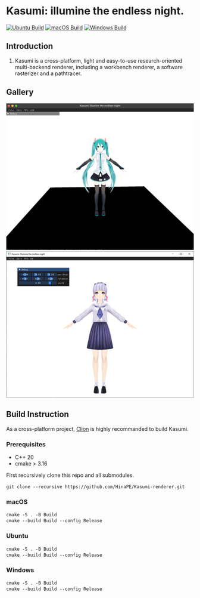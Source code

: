 # Kasumi: illumine the endless night.

[![Ubuntu Build](https://github.com/HinaPE/Kasumi-renderer/actions/workflows/ubuntu.yml/badge.svg)](https://github.com/HinaPE/Kasumi-renderer/actions/workflows/ubuntu.yml)
[![macOS Build](https://github.com/HinaPE/Kasumi-renderer/actions/workflows/macos.yml/badge.svg)](https://github.com/HinaPE/Kasumi-renderer/actions/workflows/macos.yml)
[![Windows Build](https://github.com/HinaPE/Kasumi-renderer/actions/workflows/windows.yml/badge.svg)](https://github.com/HinaPE/Kasumi-renderer/actions/workflows/windows.yml)

## Introduction

1. Kasumi is a cross-platform, light and easy-to-use research-oriented multi-backend renderer, including a workbench renderer, a software rasterizer and a pathtracer.  

## Gallery
![Kasumi](https://github.com/Xayah-Hina/HinaPE-Resource/blob/master/image-bed/Kasumi-20221120-HatsuneMiku.png?raw=true)
![Kasumi](https://github.com/Xayah-Hina/HinaPE-Resource/blob/master/image-bed/Kasumi-20221119-ayaka.png?raw=true)

## Build Instruction

As a cross-platform project, [Clion](https://www.jetbrains.com/clion/) is highly recommanded to build Kasumi.

### Prerequisites

- C++ 20
- cmake > 3.16

First recursively clone this repo and all submodules.

```shell
git clone --recursive https://github.com/HinaPE/Kasumi-renderer.git
```

### macOS

```shell
cmake -S . -B Build
cmake --build Build --config Release
```

### Ubuntu

```shell
cmake -S . -B Build
cmake --build Build --config Release
```

### Windows

```shell
cmake -S . -B Build
cmake --build Build --config Release
```
